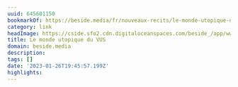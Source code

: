 ```yaml
---
uuid: 645601150
bookmarkOf: https://beside.media/fr/nouveaux-recits/le-monde-utopique-du-vus/
category: link
headImage: https://cside.sfo2.cdn.digitaloceanspaces.com/beside_/app/www/2021/05/BESIDE_newnarrative_SUV_facebook.jpg
title: Le monde utopique du VUS
domain: beside.media
description: 
tags: []
date: '2023-01-26T19:45:57.199Z'
highlights: 
---
```



